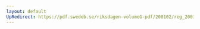```yaml
---
layout: default
UpRedirect: https://pdf.swedeb.se/riksdagen-volumeG-pdf/200102/reg_200102/reg_200102_0129.pdf
---
```


